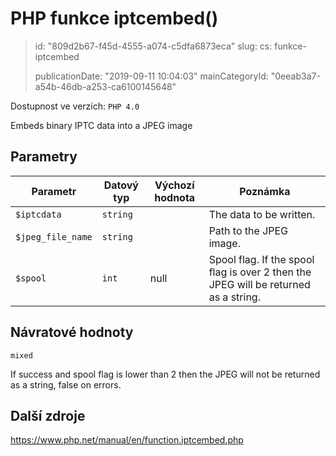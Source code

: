 PHP funkce iptcembed()
======================

> id: "809d2b67-f45d-4555-a074-c5dfa6873eca"
> slug:
> 	cs: funkce-iptcembed
>
> publicationDate: "2019-09-11 10:04:03"
> mainCategoryId: "0eeab3a7-a54b-46db-a253-ca6100145648"

Dostupnost ve verzích: `PHP 4.0`

Embeds binary IPTC data into a JPEG image


Parametry
--------------

| Parametr | Datový typ | Výchozí hodnota | Poznámka |
|-----|-----|-----|-----|
| `$iptcdata` | `string` |  | The data to be written. |
| `$jpeg_file_name` | `string` |  | Path to the JPEG image. |
| `$spool` | `int` | null | Spool flag. If the spool flag is over 2 then the JPEG will be returned as a string. |


Návratové hodnoty
----------------

`mixed`

If success and spool flag is lower than 2 then the JPEG will not be
returned as a string, false on errors.

Další zdroje
------------

https://www.php.net/manual/en/function.iptcembed.php
